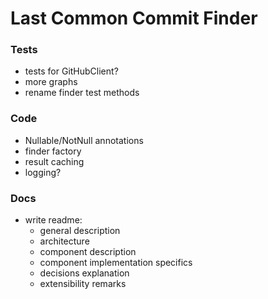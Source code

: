 # Last Common Commit Finder

### Tests
- tests for GitHubClient?
- more graphs
- rename finder test methods

### Code
- Nullable/NotNull annotations
- finder factory
- result caching
- logging?

### Docs
- write readme:
  - general description
  - architecture
  - component description
  - component implementation specifics
  - decisions explanation
  - extensibility remarks